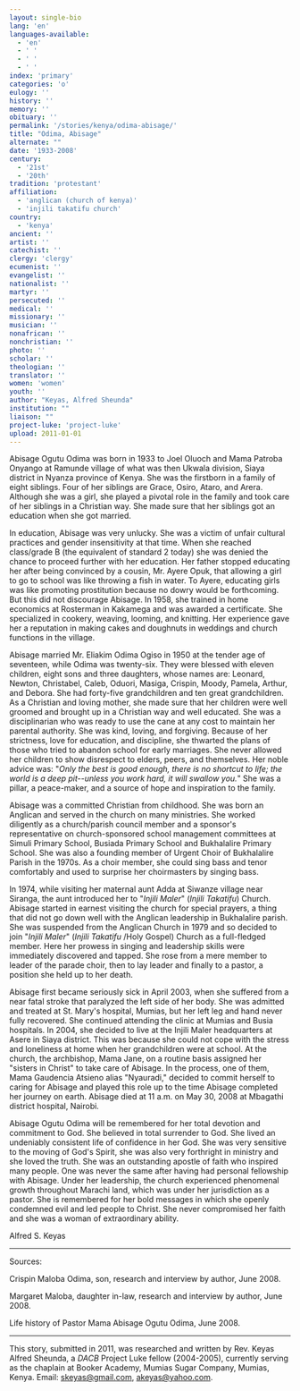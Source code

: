 ```yaml
---
layout: single-bio
lang: 'en'
languages-available:
  - 'en'
  - ' '
  - ' '
  - ' '
index: 'primary'
categories: 'o'
eulogy: ''
history: ''
memory: ''
obituary: ''
permalink: '/stories/kenya/odima-abisage/'
title: "Odima, Abisage"
alternate: ""
date: '1933-2008'
century:
  - '21st'
  - '20th'
tradition: 'protestant'
affiliation:
  - 'anglican (church of kenya)'
  - 'injili takatifu church'
country:
  - 'kenya'
ancient: ''
artist: ''
catechist: ''
clergy: 'clergy'
ecumenist: ''
evangelist: ''
nationalist: ''
martyr: ''
persecuted: ''
medical: ''
missionary: ''
musician: ''
nonafrican: ''
nonchristian: ''
photo: ''
scholar: ''
theologian: ''
translator: ''
women: 'women'
youth: ''
author: "Keyas, Alfred Sheunda"
institution: ""
liaison: ""
project-luke: 'project-luke'
upload: 2011-01-01
---
```




Abisage Ogutu Odima was born in 1933 to Joel Oluoch and Mama Patroba Onyango at Ramunde village of what was then Ukwala division, Siaya district in Nyanza province of Kenya. She was the firstborn in a family of eight siblings. Four of her siblings are Grace, Osiro, Ataro, and Arera. Although she was a girl, she played a pivotal role in the family and took care of her siblings in a Christian way. She made sure that her siblings got an education when she got married.

In education, Abisage was very unlucky. She was a victim of unfair cultural practices and gender insensitivity at that time. When she reached class/grade B (the equivalent of standard 2 today) she was denied the chance to proceed further with her education. Her father stopped educating her after being convinced by a cousin, Mr. Ayere Opuk, that allowing a girl to go to school was like throwing a fish in water. To Ayere, educating girls was like promoting prostitution because no dowry would be forthcoming. But this did not discourage Abisage. In 1958, she trained in home economics at Rosterman in Kakamega and was awarded a certificate. She specialized in cookery, weaving, looming, and knitting. Her experience gave her a reputation in making cakes and doughnuts in weddings and church functions in the village.

Abisage married Mr. Eliakim Odima Ogiso in 1950 at the tender age of seventeen, while Odima was twenty-six. They were blessed with eleven children, eight sons and three daughters, whose names are: Leonard, Newton, Christabel, Caleb, Oduori, Masiga, Crispin, Moody, Pamela, Arthur, and Debora. She had forty-five grandchildren and ten great grandchildren. As a Christian and loving mother, she made sure that her children were well groomed and brought up in a Christian way and well educated. She was a disciplinarian who was ready to use the cane at any cost to maintain her parental authority. She was kind, loving, and forgiving. Because of her strictness, love for education, and discipline, she thwarted the plans of those who tried to abandon school for early marriages. She never allowed her children to show disrespect to elders, peers, and themselves. Her noble advice was: "*Only the best is good enough, there is no shortcut to life; the world is a deep pit--unless you work hard, it will swallow you.*" She was a pillar, a peace-maker, and a source of hope and inspiration to the family.

Abisage was a committed Christian from childhood. She was born an Anglican and served in the church on many ministries. She worked diligently as a church/parish council member and a sponsor's representative on church-sponsored school management committees at Simuli Primary School, Busiada Primary School and Bukhalalire Primary School. She was also a founding member of Urgent Choir of Bukhalalire Parish in the 1970s. As a choir member, she could sing bass and tenor comfortably and used to surprise her choirmasters by singing bass.

In 1974, while visiting her maternal aunt Adda at Siwanze village near Siranga, the aunt introduced her to "*Injili Maler*" (*Injili Takatifu*) Church. Abisage started in earnest visiting the church for special prayers, a thing that did not go down well with the Anglican leadership in Bukhalalire parish. She was suspended from the Anglican Church in 1979 and so decided to join "*Injili Maler*" (*Injili Takatifu* /Holy Gospel) Church as a full-fledged member. Here her prowess in singing and leadership skills were immediately discovered and tapped. She rose from a mere member to leader of the parade choir, then to lay leader and finally to a pastor, a position she held up to her death.

Abisage first became seriously sick in April 2003, when she suffered from a near fatal stroke that paralyzed the left side of her body. She was admitted and treated at St. Mary's hospital, Mumias, but her left leg and hand never fully recovered. She continued attending the clinic at Mumias and Busia hospitals. In 2004, she decided to live at the Injili Maler headquarters at Asere in Siaya district. This was because she could not cope with the stress and loneliness at home when her grandchildren were at school. At the church, the archbishop, Mama Jane, on a routine basis assigned her "sisters in Christ" to take care of Abisage. In the process, one of them, Mama Gaudencia Atsieno alias "Nyauradi," decided to commit herself to caring for Abisage and played this role up to the time Abisage completed her journey on earth. Abisage died at 11 a.m. on May 30, 2008 at Mbagathi district hospital, Nairobi.

Abisage Ogutu Odima will be remembered for her total devotion and commitment to God. She believed in total surrender to God. She lived an undeniably consistent life of confidence in her God. She was very sensitive to the moving of God's Spirit, she was also very forthright in ministry and she loved the truth. She was an outstanding apostle of faith who inspired many people. One was never the same after having had personal fellowship with Abisage. Under her leadership, the church experienced phenomenal growth throughout Marachi land, which was under her jurisdiction as a pastor. She is remembered for her bold messages in which she openly condemned evil and led people to Christ. She never compromised her faith and she was a woman of extraordinary ability.

Alfred S. Keyas

---

Sources:

Crispin Maloba Odima, son, research and interview by author, June 2008.

Margaret Maloba, daughter in-law, research and interview by author, June 2008.

Life history of Pastor Mama Abisage Ogutu Odima, June 2008.

---

This story, submitted in 2011, was researched and written by Rev. Keyas Alfred Sheunda, a *DACB* Project Luke fellow (2004-2005), currently serving as the chaplain at Booker Academy, Mumias Sugar Company, Mumias, Kenya. Email: [skeyas@gmail.com](mailto:skeyas@gmail.com), [akeyas@yahoo.com](mailto:akeyas@yahoo.com).
